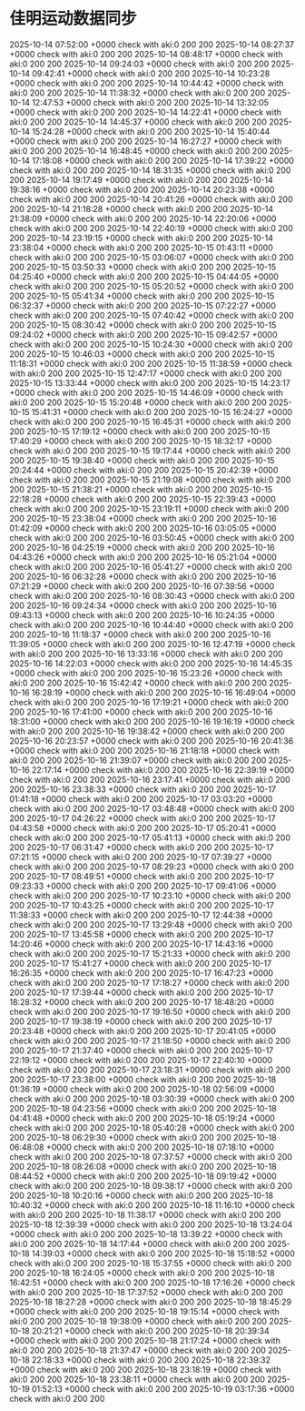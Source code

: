 # 佳明运动数据同步
2025-10-14 07:52:00 +0000 check with aki:0 200 200
2025-10-14 08:27:37 +0000 check with aki:0 200 200
2025-10-14 08:48:17 +0000 check with aki:0 200 200
2025-10-14 09:24:03 +0000 check with aki:0 200 200
2025-10-14 09:42:41 +0000 check with aki:0 200 200
2025-10-14 10:23:28 +0000 check with aki:0 200 200
2025-10-14 10:44:42 +0000 check with aki:0 200 200
2025-10-14 11:38:32 +0000 check with aki:0 200 200
2025-10-14 12:47:53 +0000 check with aki:0 200 200
2025-10-14 13:32:05 +0000 check with aki:0 200 200
2025-10-14 14:22:41 +0000 check with aki:0 200 200
2025-10-14 14:45:37 +0000 check with aki:0 200 200
2025-10-14 15:24:28 +0000 check with aki:0 200 200
2025-10-14 15:40:44 +0000 check with aki:0 200 200
2025-10-14 16:27:27 +0000 check with aki:0 200 200
2025-10-14 16:48:45 +0000 check with aki:0 200 200
2025-10-14 17:18:08 +0000 check with aki:0 200 200
2025-10-14 17:39:22 +0000 check with aki:0 200 200
2025-10-14 18:31:35 +0000 check with aki:0 200 200
2025-10-14 19:17:49 +0000 check with aki:0 200 200
2025-10-14 19:38:16 +0000 check with aki:0 200 200
2025-10-14 20:23:38 +0000 check with aki:0 200 200
2025-10-14 20:41:26 +0000 check with aki:0 200 200
2025-10-14 21:18:28 +0000 check with aki:0 200 200
2025-10-14 21:38:09 +0000 check with aki:0 200 200
2025-10-14 22:20:06 +0000 check with aki:0 200 200
2025-10-14 22:40:19 +0000 check with aki:0 200 200
2025-10-14 23:19:15 +0000 check with aki:0 200 200
2025-10-14 23:38:04 +0000 check with aki:0 200 200
2025-10-15 01:43:11 +0000 check with aki:0 200 200
2025-10-15 03:06:07 +0000 check with aki:0 200 200
2025-10-15 03:50:33 +0000 check with aki:0 200 200
2025-10-15 04:25:40 +0000 check with aki:0 200 200
2025-10-15 04:44:05 +0000 check with aki:0 200 200
2025-10-15 05:20:52 +0000 check with aki:0 200 200
2025-10-15 05:41:34 +0000 check with aki:0 200 200
2025-10-15 06:32:37 +0000 check with aki:0 200 200
2025-10-15 07:22:27 +0000 check with aki:0 200 200
2025-10-15 07:40:42 +0000 check with aki:0 200 200
2025-10-15 08:30:42 +0000 check with aki:0 200 200
2025-10-15 09:24:02 +0000 check with aki:0 200 200
2025-10-15 09:42:57 +0000 check with aki:0 200 200
2025-10-15 10:24:30 +0000 check with aki:0 200 200
2025-10-15 10:46:03 +0000 check with aki:0 200 200
2025-10-15 11:18:31 +0000 check with aki:0 200 200
2025-10-15 11:38:59 +0000 check with aki:0 200 200
2025-10-15 12:47:17 +0000 check with aki:0 200 200
2025-10-15 13:33:44 +0000 check with aki:0 200 200
2025-10-15 14:23:17 +0000 check with aki:0 200 200
2025-10-15 14:46:09 +0000 check with aki:0 200 200
2025-10-15 15:20:48 +0000 check with aki:0 200 200
2025-10-15 15:41:31 +0000 check with aki:0 200 200
2025-10-15 16:24:27 +0000 check with aki:0 200 200
2025-10-15 16:45:31 +0000 check with aki:0 200 200
2025-10-15 17:19:12 +0000 check with aki:0 200 200
2025-10-15 17:40:29 +0000 check with aki:0 200 200
2025-10-15 18:32:17 +0000 check with aki:0 200 200
2025-10-15 19:17:44 +0000 check with aki:0 200 200
2025-10-15 19:38:40 +0000 check with aki:0 200 200
2025-10-15 20:24:44 +0000 check with aki:0 200 200
2025-10-15 20:42:39 +0000 check with aki:0 200 200
2025-10-15 21:19:08 +0000 check with aki:0 200 200
2025-10-15 21:38:21 +0000 check with aki:0 200 200
2025-10-15 22:18:28 +0000 check with aki:0 200 200
2025-10-15 22:39:43 +0000 check with aki:0 200 200
2025-10-15 23:19:11 +0000 check with aki:0 200 200
2025-10-15 23:38:04 +0000 check with aki:0 200 200
2025-10-16 01:42:09 +0000 check with aki:0 200 200
2025-10-16 03:05:05 +0000 check with aki:0 200 200
2025-10-16 03:50:45 +0000 check with aki:0 200 200
2025-10-16 04:25:19 +0000 check with aki:0 200 200
2025-10-16 04:43:26 +0000 check with aki:0 200 200
2025-10-16 05:21:04 +0000 check with aki:0 200 200
2025-10-16 05:41:27 +0000 check with aki:0 200 200
2025-10-16 06:32:28 +0000 check with aki:0 200 200
2025-10-16 07:21:29 +0000 check with aki:0 200 200
2025-10-16 07:39:56 +0000 check with aki:0 200 200
2025-10-16 08:30:43 +0000 check with aki:0 200 200
2025-10-16 09:24:34 +0000 check with aki:0 200 200
2025-10-16 09:43:13 +0000 check with aki:0 200 200
2025-10-16 10:24:35 +0000 check with aki:0 200 200
2025-10-16 10:44:40 +0000 check with aki:0 200 200
2025-10-16 11:18:37 +0000 check with aki:0 200 200
2025-10-16 11:39:05 +0000 check with aki:0 200 200
2025-10-16 12:47:19 +0000 check with aki:0 200 200
2025-10-16 13:33:16 +0000 check with aki:0 200 200
2025-10-16 14:22:03 +0000 check with aki:0 200 200
2025-10-16 14:45:35 +0000 check with aki:0 200 200
2025-10-16 15:23:26 +0000 check with aki:0 200 200
2025-10-16 15:42:42 +0000 check with aki:0 200 200
2025-10-16 16:28:19 +0000 check with aki:0 200 200
2025-10-16 16:49:04 +0000 check with aki:0 200 200
2025-10-16 17:19:21 +0000 check with aki:0 200 200
2025-10-16 17:41:00 +0000 check with aki:0 200 200
2025-10-16 18:31:00 +0000 check with aki:0 200 200
2025-10-16 19:16:19 +0000 check with aki:0 200 200
2025-10-16 19:38:42 +0000 check with aki:0 200 200
2025-10-16 20:23:57 +0000 check with aki:0 200 200
2025-10-16 20:41:36 +0000 check with aki:0 200 200
2025-10-16 21:18:18 +0000 check with aki:0 200 200
2025-10-16 21:39:07 +0000 check with aki:0 200 200
2025-10-16 22:17:14 +0000 check with aki:0 200 200
2025-10-16 22:39:19 +0000 check with aki:0 200 200
2025-10-16 23:17:41 +0000 check with aki:0 200 200
2025-10-16 23:38:33 +0000 check with aki:0 200 200
2025-10-17 01:41:18 +0000 check with aki:0 200 200
2025-10-17 03:03:20 +0000 check with aki:0 200 200
2025-10-17 03:48:48 +0000 check with aki:0 200 200
2025-10-17 04:26:22 +0000 check with aki:0 200 200
2025-10-17 04:43:58 +0000 check with aki:0 200 200
2025-10-17 05:20:41 +0000 check with aki:0 200 200
2025-10-17 05:41:13 +0000 check with aki:0 200 200
2025-10-17 06:31:47 +0000 check with aki:0 200 200
2025-10-17 07:21:15 +0000 check with aki:0 200 200
2025-10-17 07:39:27 +0000 check with aki:0 200 200
2025-10-17 08:29:23 +0000 check with aki:0 200 200
2025-10-17 08:49:51 +0000 check with aki:0 200 200
2025-10-17 09:23:33 +0000 check with aki:0 200 200
2025-10-17 09:41:06 +0000 check with aki:0 200 200
2025-10-17 10:23:10 +0000 check with aki:0 200 200
2025-10-17 10:43:25 +0000 check with aki:0 200 200
2025-10-17 11:38:33 +0000 check with aki:0 200 200
2025-10-17 12:44:38 +0000 check with aki:0 200 200
2025-10-17 13:29:48 +0000 check with aki:0 200 200
2025-10-17 13:45:58 +0000 check with aki:0 200 200
2025-10-17 14:20:46 +0000 check with aki:0 200 200
2025-10-17 14:43:16 +0000 check with aki:0 200 200
2025-10-17 15:21:33 +0000 check with aki:0 200 200
2025-10-17 15:41:27 +0000 check with aki:0 200 200
2025-10-17 16:26:35 +0000 check with aki:0 200 200
2025-10-17 16:47:23 +0000 check with aki:0 200 200
2025-10-17 17:18:27 +0000 check with aki:0 200 200
2025-10-17 17:39:44 +0000 check with aki:0 200 200
2025-10-17 18:28:32 +0000 check with aki:0 200 200
2025-10-17 18:48:20 +0000 check with aki:0 200 200
2025-10-17 19:16:50 +0000 check with aki:0 200 200
2025-10-17 19:38:19 +0000 check with aki:0 200 200
2025-10-17 20:23:48 +0000 check with aki:0 200 200
2025-10-17 20:41:05 +0000 check with aki:0 200 200
2025-10-17 21:18:50 +0000 check with aki:0 200 200
2025-10-17 21:37:40 +0000 check with aki:0 200 200
2025-10-17 22:19:12 +0000 check with aki:0 200 200
2025-10-17 22:40:10 +0000 check with aki:0 200 200
2025-10-17 23:18:31 +0000 check with aki:0 200 200
2025-10-17 23:38:00 +0000 check with aki:0 200 200
2025-10-18 01:36:19 +0000 check with aki:0 200 200
2025-10-18 02:56:09 +0000 check with aki:0 200 200
2025-10-18 03:30:39 +0000 check with aki:0 200 200
2025-10-18 04:23:56 +0000 check with aki:0 200 200
2025-10-18 04:41:48 +0000 check with aki:0 200 200
2025-10-18 05:19:24 +0000 check with aki:0 200 200
2025-10-18 05:40:28 +0000 check with aki:0 200 200
2025-10-18 06:29:30 +0000 check with aki:0 200 200
2025-10-18 06:48:08 +0000 check with aki:0 200 200
2025-10-18 07:18:10 +0000 check with aki:0 200 200
2025-10-18 07:37:57 +0000 check with aki:0 200 200
2025-10-18 08:26:08 +0000 check with aki:0 200 200
2025-10-18 08:44:52 +0000 check with aki:0 200 200
2025-10-18 09:19:42 +0000 check with aki:0 200 200
2025-10-18 09:38:17 +0000 check with aki:0 200 200
2025-10-18 10:20:16 +0000 check with aki:0 200 200
2025-10-18 10:40:32 +0000 check with aki:0 200 200
2025-10-18 11:16:10 +0000 check with aki:0 200 200
2025-10-18 11:38:17 +0000 check with aki:0 200 200
2025-10-18 12:39:39 +0000 check with aki:0 200 200
2025-10-18 13:24:04 +0000 check with aki:0 200 200
2025-10-18 13:39:22 +0000 check with aki:0 200 200
2025-10-18 14:17:44 +0000 check with aki:0 200 200
2025-10-18 14:39:03 +0000 check with aki:0 200 200
2025-10-18 15:18:52 +0000 check with aki:0 200 200
2025-10-18 15:37:55 +0000 check with aki:0 200 200
2025-10-18 16:24:05 +0000 check with aki:0 200 200
2025-10-18 16:42:51 +0000 check with aki:0 200 200
2025-10-18 17:16:26 +0000 check with aki:0 200 200
2025-10-18 17:37:52 +0000 check with aki:0 200 200
2025-10-18 18:27:28 +0000 check with aki:0 200 200
2025-10-18 18:45:29 +0000 check with aki:0 200 200
2025-10-18 19:15:14 +0000 check with aki:0 200 200
2025-10-18 19:38:09 +0000 check with aki:0 200 200
2025-10-18 20:21:21 +0000 check with aki:0 200 200
2025-10-18 20:39:34 +0000 check with aki:0 200 200
2025-10-18 21:17:24 +0000 check with aki:0 200 200
2025-10-18 21:37:47 +0000 check with aki:0 200 200
2025-10-18 22:18:33 +0000 check with aki:0 200 200
2025-10-18 22:39:32 +0000 check with aki:0 200 200
2025-10-18 23:18:19 +0000 check with aki:0 200 200
2025-10-18 23:38:11 +0000 check with aki:0 200 200
2025-10-19 01:52:13 +0000 check with aki:0 200 200
2025-10-19 03:17:36 +0000 check with aki:0 200 200
